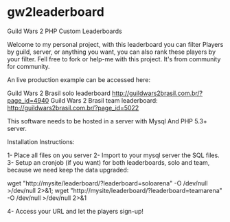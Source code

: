 gw2leaderboard
==============

Guild Wars 2 PHP Custom Leaderboards

Welcome to my personal project, with this leaderboard you can filter Players by guild, server, or anything you want, you can also rank these players by your filter.
Fell free to fork or help-me with this project. It's from community for community.

An live production example can be accessed here:

Guild Wars 2 Brasil solo leaderboard http://guildwars2brasil.com.br/?page_id=4940
Guild Wars 2 Brasil team leaderboard: http://guildwars2brasil.com.br/?page_id=5022

This software needs to be hosted in a server with Mysql And PHP 5.3+ server.

Installation Instructions:

1- Place all files on you server
2- Import to your mysql server the SQL files.
3- Setup an cronjob (if you want) for both leaderboards, solo and team, because we need keep the data upgraded:

wget "http://mysite/leaderboard/?leaderboard=soloarena" -O /dev/null >/dev/null 2>&1; wget "http://mysite/leaderboard/?leaderboard=teamarena" -O /dev/null >/dev/null 2>&1

4- Access your URL and let the players sign-up!

